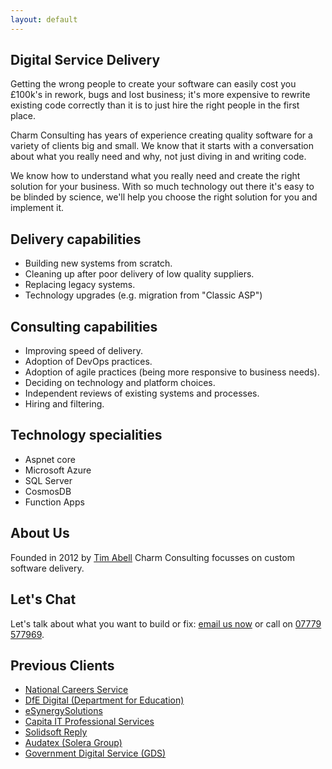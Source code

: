 ```yaml
---
layout: default
---
```

## Digital Service Delivery

Getting the wrong people to create your software can easily cost you £100k's in rework, bugs and lost business; it's more expensive to rewrite existing code correctly than it is to just hire the right people in the first place.

Charm Consulting has years of experience creating quality software for a variety of clients big and small. We know that it starts with a conversation about what you really need and why, not just diving in and writing code.

We know how to understand what you really need and create the right solution for your business. With so much technology out there it's easy to be blinded by science, we'll help you choose the right solution for you and implement it.

## Delivery capabilities

* Building new systems from scratch.
* Cleaning up after poor delivery of low quality suppliers.
* Replacing legacy systems.
* Technology upgrades (e.g. migration from "Classic ASP")

## Consulting capabilities

* Improving speed of delivery.
* Adoption of DevOps practices.
* Adoption of agile practices (being more responsive to business needs).
* Deciding on technology and platform choices.
* Independent reviews of existing systems and processes.
* Hiring and filtering.

## Technology specialities

* Aspnet core
* Microsoft Azure
* SQL Server
* CosmosDB
* Function Apps

## About Us

Founded in 2012 by [Tim Abell](https://timwise.co.uk/) Charm Consulting focusses on custom software delivery.

## Let's Chat

Let's talk about what you want to build or fix: [email us now](mailto:tim@charmconsulting.co.uk) or call on [07779 577969](tel:+447779577969).

## Previous Clients

* [National Careers Service](https://nationalcareers.service.gov.uk/)
* [DfE Digital (Department for Education)](https://dfedigital.blog.gov.uk/about/)
* [eSynergySolutions](https://www.esynergy-solutions.co.uk/)
* [Capita IT Professional Services](https://www.capita.com/expertise/it-solutions/it-services)
* [Solidsoft Reply](https://www.reply.com/solidsoft-reply/)
* [Audatex (Solera Group)](https://www.audatex.co.uk/)
* [Government Digital Service (GDS)](https://www.gov.uk/government/organisations/government-digital-service)

